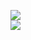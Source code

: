 [![](https://img.shields.io/badge/Made%20With-Github%20Spray-lightgrey.svg?style=for-the-badge&logo=github)](https://github.com/Annihil/github-spray#4484)  
[![](https://i.imgur.com/2DrTn0Z.gif)](https://github.com/Annihil/github-spray)
